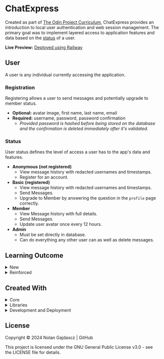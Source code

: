 # ChatExpress

Created as part of [The Odin Project Curriculum](https://www.theodinproject.com/lessons/nodejs-chatExpress), ChatExpress provides an introduction to local user authentication and web session management. The primary goal was to implement layered access to application features and data based on the [status](#Status) of a user.

**Live Preview:** [Deployed using Railway]()

## User

A user is any individual currently accessing the application.

### Registration

Registering allows a user to send messages and potentially upgrade to member status.

- **Optional:** avatar image, first name, last name, email
- **Required:** username, password, password confirmation
  - _Provided password is hashed before being stored on the database and the confirmation is deleted immediately after it's validated._

### Status

User status defines the level of access a user has to the app's data and features.

- **Anonymous (not registered)**
  - View message history with redacted usernames and timestamps.
  - Register for an account.
- **Basic (registered)**
  - View message history with redacted usernames and timestamps.
  - Send Messages.
  - Upgrade to Member by answering the question in the `profile` page correctly.
- **Member**
  - View Message history with full details.
  - Send Messages.
  - Update user avatar once every 12 hours.
- **Admin**
  - Must be set directly in database.
  - Can do everything any other user can as well as delete messages.

## Learning Outcome

<details><summary> New</summary>

- **Authentication**
  - Configured and deployed a local authentication strategy using the `Passport.js` middleware.
    - Paired with `express-session` to persist authentication state across sessions.
    - Set up route authorization to securely control user access.
    - Implemented `bcrypt` password hashing.
- **Cloudinary**
  - **User Avatar Management:** Utilized the `Cloudinary` Node.js SDK to handle user avatar uploads.
    - Completed the "_Introduction to Cloudinary for Node.js Developers (90-Minute Course)_"
    - Leveraged transforms and inline CDN imports for efficient image storage, caching, and serving.
- **File Uploading**
  - **Multer:** Incorporated the `multer` middleware to parse image file uploads (multipart/form-data)
    - Stored the Buffer object containing the binary data in local memory.
  - **Streamifier:** Used `streamifier` to create a readable stream from the Multer Buffer Object.
    - Piped the stream data directly to cloudinary storage.
- **Handlebars**
  - **Configuration:** Configured and utilized the `Handlebars` template engine for server-side rendering.
  - **Features Used:** Partials, Layouts, and various Block/Built-in/Custom helpers.
- **Obscenity:** Integrated the Obscenity library to censor explicit messages.

</details>

<details><summary> Reinforced </summary>

- **AJAX**
  - **Client Side Scripting:** Configured client side scripts to handle server-side communication.
    - Enabled smooth dynamic interface updates.
    - Utilized a central `formHandler` to process post requests and server responses
- **Validation**
  - **Input Sanitization and Validation:** Implemented input sanitization and validation middleware using `express-validator`.
    - Ensured consistent and safe inputs from the user.
- **MongoDB/Mongoose**
  - **Schema Design and Document Management:** Created and structured document schemas using `Mongoose`.
    - Stored, managed, and executed queries on MongoDB documents.
    - Utilized Mongo's aggregation framework to retrieve and return specific data.
- **Deployment**
  - **Platform:** Deployed using [Railway](https://railway.app/).
    - Leveraged Railway's robust and intuitive platform to deploy and manage fullstack applications efficiently.
- **UML Class Diagrams**
  - **Tool:** Used [plantUML](https://plantuml.com/) to create UML Class diagram.
    - Planned the general structure of database document models.
- **Responsive Design**
  - **Device Accessibility:** Designed the application to be easily accessible across various device dimensions.
    - Incorporated dynamic CSS properties and a condensed mobile navigation for devices with smaller screens.

</details>

## Created With

<details><summary>Core</summary>

- [**JavaScript**](https://ecma-international.org/publications-and-standards/standards/): Primary language.
- [**HTML5**](https://html.spec.whatwg.org/multipage/): DOM structuring.
- [**CSS3**](https://www.w3.org/Style/CSS/): Design and styling.
- [**Node.js**](https://nodejs.org/): JavaScript runtime environment.
- [**Express**](https://expressjs.com/): Node.js web framework.
- [**MongoDB**](https://mongodb.com/): Non-relational database management system.
- [**Handlebars**](https://handlebarsjs.com/): JavaScript server-side template engine.
- [**mongoose**](https://mongoosejs.com/): MongoDB Object Data Manager (ODM).
- [**Cloudinary**](https://cloudinary.com/): Image API Platform.
</details>

<details><summary>Libraries</summary>

- [**express-session**](https://github.com/expressjs/session#readme): Establishes state authenticated persistence across sessions.
- [**Passport**](https://www.passportjs.org/): Node.js Authentication Middleware.
- [**bcrypt**](https://www.npmjs.com/package/bcrypt): Powerful hashing library.
- [**debug**](https://github.com/debug-js/debug/): Provides console debugging based on application environment and namespaces.
- [**dotenv**](https://github.com/motdotla/dotenv/): Loads environment variables from .env\* file(s) into process.env.
- [**cookie-parser**](https://github.com/expressjs/cookie-parser): Parses cookie headers and populates the req.cookies with an object keyed by the cookie names.
- [**morgan**](https://github.com/expressjs/morgan): HTTP request logger.
- [**http-errors**](https://github.com/jshttp/http-errors): Used to create HTTP errors for node web applications.
- [**helmet**](https://helmetjs.github.io/): Helps secure Express applications by setting HTTP response headers.
- [**compression**](https://github.com/expressjs/compression): Compresses request response bodies
- [**express-async-handler**](https://github.com/Abazhenov/express-async-handler): Handles exceptions for asynchronous express route handlers.
- [**express-rate-limit**](https://github.com/express-rate-limit/express-rate-limit): Limits repeated requests to public APIs and/or endpoints.
- [**express-validator**](https://express-validator.github.io/docs/): Wraps [validator.js](https://github.com/validatorjs/validator.js) to provide validation and sanitization of express requests.
- [**ESLint**](https://eslint.org/): Static JavaScript code analyzer.
- [**ESLint Config Standard**](https://github.com/standard/eslint-config-standard): Enforces JavaScript Standard Style code syntax rules through ESLint.
- [**ESLint Config Prettier**](https://github.com/prettier/eslint-config-prettier): Turns off conflicting and/or unnecessary ESLint rules for Prettier.
- [**Prettier**](https://prettier.io/): Code formatter to enforce consistency.
- [**Luxon**](https://moment.github.io/luxon/#/): Javascript date and time wrapper.
- [**Streamifier**](https://www.npmjs.com/package/streamifier): Converts a Buffer/String into a readable stream.
- [**connect-mongo**](https://www.npmjs.com/package/connect-mongo): Creates a session store in the provided MongoDB.
</details>

<details><summary>Development and Deployment</summary>

- [**PlantUML**](https://plantuml.com/): Diagram tool.
- [**Railway**](https://railway.app/): Infrastructure platform for managing, monitoring, and deploying full-stack web applications.
- [**MongoDB Atlas**](https://www.mongodb.com/): Cloud database service that automates deployment, scaling, and management of MongoDB clusters.
- [**GitHub**](https://github.com/): Remote repository hosting.
- [**Git**](https://git-scm.com/): Version control and source code management.
</details>

## License

Copyright © 2024 Nolan Gajdascz | GitHub

This project is licensed under the GNU General Public License v3.0 - see the LICENSE file for details.
